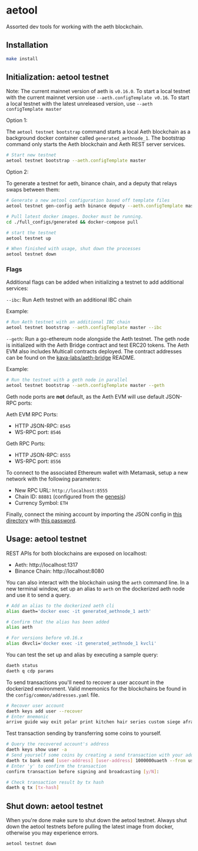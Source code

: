 # aetool

Assorted dev tools for working with the aeth blockchain.

## Installation

```bash
make install
```

## Initialization: aetool testnet

Note: The current mainnet version of aeth is `v0.16.0`. To start a local testnet
with the current mainnet version use `--aeth.configTemplate v0.16`. To start a
local testnet with the latest unreleased version, use
`--aeth configTemplate master`

Option 1:

The `aetool testnet bootstrap` command starts a local Aeth blockchain as a
background docker container called `generated_aethnode_1`. The bootstrap command
only starts the Aeth blockchain and Aeth REST server services.

```bash
# Start new testnet
aetool testnet bootstrap --aeth.configTemplate master
```

Option 2:

To generate a testnet for aeth, binance chain, and a deputy that relays swaps between them:

```bash
# Generate a new aetool configuration based off template files
aetool testnet gen-config aeth binance deputy --aeth.configTemplate master

# Pull latest docker images. Docker must be running.
cd ./full_configs/generated && docker-compose pull

# start the testnet
aetool testnet up

# When finished with usage, shut down the processes
aetool testnet down
```

### Flags

Additional flags can be added when initializing a testnet to add additional
services:

`--ibc`: Run Aeth testnet with an additional IBC chain

Example:

```bash
# Run Aeth testnet with an additional IBC chain
aetool testnet bootstrap --aeth.configTemplate master --ibc
```

`--geth`: Run a go-ethereum node alongside the Aeth testnet. The geth node is
initialized with the Aeth Bridge contract and test ERC20 tokens. The Aeth EVM
also includes Multicall contracts deployed. The contract addresses can be found
on the [kava-labs/aeth-bridge](https://github.com/kava-labs/aeth-bridge#development)
README.

Example:

```bash
# Run the testnet with a geth node in parallel
aetool testnet bootstrap --aeth.configTemplate master --geth
```

Geth node ports are **not** default, as the Aeth EVM will use default JSON-RPC
ports:

Aeth EVM RPC Ports:

* HTTP JSON-RPC: `8545`
* WS-RPC port: `8546`

Geth RPC Ports:

* HTTP JSON-RPC: `8555`
* WS-RPC port: `8556`

To connect to the associated Ethereum wallet with Metamask, setup a new network with the following parameters:
* New RPC URL: `http://localhost:8555`
* Chain ID: `88881` (configured from the [genesis](config/templates/geth/initstate/genesis.json#L3))
* Currency Symbol: `ETH`

Finally, connect the mining account by importing the JSON config in [this directory](config/templates/geth/initstate/.geth/keystore)
with [this password](config/templates/geth/initstate/eth-password).

## Usage: aetool testnet

REST APIs for both blockchains are exposed on localhost:

- Aeth: http://localhost:1317
- Binance Chain: http://localhost:8080

You can also interact with the blockchain using the `aeth` command line. In a
new terminal window, set up an alias to `aeth` on the dockerized aeth node and
use it to send a query.

```bash
# Add an alias to the dockerized aeth cli
alias daeth='docker exec -it generated_aethnode_1 aeth'

# Confirm that the alias has been added
alias aeth

# For versions before v0.16.x
alias dkvcli='docker exec -it generated_aethnode_1 kvcli'
```

You can test the set up and alias by executing a sample query:

```bash
daeth status
daeth q cdp params
```

To send transactions you'll need to recover a user account in the dockerized environment. Valid mnemonics for the blockchains be found in the `config/common/addresses.yaml` file.

```bash
# Recover user account
daeth keys add user --recover
# Enter mnemonic
arrive guide way exit polar print kitchen hair series custom siege afraid shrug crew fashion mind script divorce pattern trust project regular robust safe
```

Test transaction sending by transferring some coins to yourself.

```bash
# Query the recovered account's address
daeth keys show user -a
# Send yourself some coins by creating a send transaction with your address as both sender and receiver
daeth tx bank send [user-address] [user-address] 1000000uaeth --from user
# Enter 'y' to confirm the transaction
confirm transaction before signing and broadcasting [y/N]:

# Check transaction result by tx hash
daeth q tx [tx-hash]
```

## Shut down: aetool testnet

When you're done make sure to shut down the aetool testnet. Always shut down the aetool testnets before pulling the latest image from docker, otherwise you may experience errors.

```bash
aetool testnet down
```
